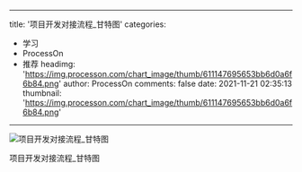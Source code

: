 
---
title: '项目开发对接流程_甘特图'
categories: 
 - 学习
 - ProcessOn
 - 推荐
headimg: 'https://img.processon.com/chart_image/thumb/611147695653bb6d0a6f6b84.png'
author: ProcessOn
comments: false
date: 2021-11-21 02:35:13
thumbnail: 'https://img.processon.com/chart_image/thumb/611147695653bb6d0a6f6b84.png'
---

<div>   
<img class="thumb" alt="项目开发对接流程_甘特图" src="https://img.processon.com/chart_image/thumb/611147695653bb6d0a6f6b84.png" referrerpolicy="no-referrer">
<p>项目开发对接流程_甘特图</p>  
</div>
            